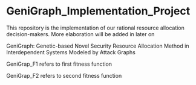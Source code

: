 # GeniGraph_Implementation_Project
This repository is the implementation of our rational resource allocation decision-makers.       More elaboration will be added in later on

GeniGraph: Genetic-based Novel Security Resource Allocation Method in Interdependent Systems Modeled by Attack Graphs

GeniGrap_F1 refers to first fitness function

GeniGrap_F2 refers to second fitness function
